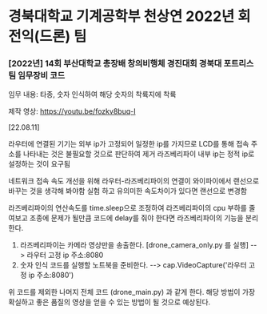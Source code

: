 # 경북대학교 기계공학부 천상연 2022년 회전익(드론) 팀
### [2022년] 14회 부산대학교 총장배 창의비행체 경진대회 경북대 포트리스팀 임무장비 코드
임무 내용: 타종, 숫자 인식하여 해당 숫자의 착륙지에 착륙

제작 영상: https://youtu.be/fozkv8buq-I

[22.08.11]

라우터에 연결된 기기는 외부 ip가 고정되어 일정한 ip를 가지므로 LCD를 통해 접속 주소를 나타내는 것은 불필요할 것으로 판단하여 제거
라즈베리파이 내부 ip는 정적 ip로 설정하는 것이 요구됨

네트워크 접속 속도 개선을 위해 라우터-라즈베리파이의 연결이 와이파이에서 랜선으로 바꾸는 것을 생각해 봐야함
실험 하고 유의미한 속도차이가 있다면 랜선으로 변경함

라즈베리파이의 연산속도를 time.sleep으로 조정하여 라즈베리파이의 cpu 부하를 줄여보고 조종에 문제가 될만큼 코드에 delay를 줘야 한다면
라즈베리파이의 기능을 분리한다.
1. 라즈베리파이는 카메라 영상만을 송출한다. [drone_camera_only.py 를 실행]
 --> 라우터 고정 ip 주소:8080
2. 숫자 인식 코드를 실행할 노트북을 준비한다.
 --> cap.VideoCapture('라우터 고정 ip 주소:8080')
 
 위 코드를 제외한 나머지 전체 코드 (drone_main.py) 과 같게 한다.  해당 방법이 가장 확실하고 좋은 품질의 영상을 얻을 수 있는 방법이 될 것으로 예상된다.

